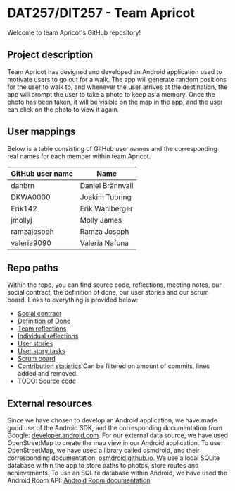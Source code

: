 # DAT257/DIT257 - Team Apricot

Welcome to team Apricot's GitHub repository!

## Project description
Team Apricot has designed and developed an Android application used to motivate users to go out for a walk. The app will generate random positions for the user to walk to, and whenever the user arrives at the destination, the app will prompt the user to take a photo to keep as a memory. Once the photo has been taken, it will be visible on the map in the app, and the user can click on the photo to view it again.

## User mappings

Below is a table consisting of GitHub user names and the corresponding real names for each member within team Apricot.

| GitHub user name | Name |
| ---------------- | ---- |
| danbrn | Daniel Brännvall |
| DKWA0000 | Joakim Tubring |
| Erik142 | Erik Wahlberger |
| jmollyj | Molly James |
| ramzajosoph | Ramza Josoph |
| valeria9090 | Valeria Nafuna |

## Repo paths

Within the repo, you can find source code, reflections, meeting notes, our social contract, the definition of done, our user stories and our scrum board. Links to everything is provided below:

- [Social contract](https://github.com/Erik142/Team-Apricot/blob/master/Social%20contract.md)
- [Definition of Done](https://github.com/Erik142/Team-Apricot/blob/master/Team%20Apricot%20DoD.pdf)
- [Team reflections](https://github.com/Erik142/Team-Apricot/tree/master/Reflections/Team%20reflections)
- [Individual reflections](https://github.com/Erik142/Team-Apricot/tree/master/Reflections/Individual%20Reflections)
- [User stories](https://github.com/Erik142/Team-Apricot/issues?q=is%3Aissue+label%3Asprint-backlog%2Cproduct-backlog)
- [User story tasks](https://github.com/Erik142/Team-Apricot/issues?q=is%3Aissue+label%3Atask)
- [Scrum board](https://github.com/Erik142/Team-Apricot/projects/1)
- [Contribution statistics](https://github.com/Erik142/Team-Apricot/graphs/contributors) Can be filtered on amount of commits, lines added and removed.
- TODO: Source code

## External resources

Since we have chosen to develop an Android application, we have made good use of the Android SDK, and the corresponding documentation from Google: [developer.android.com](https://developer.android.com/).
For our external data source, we have used OpenStreetMap to create the map view in our Android application. To use OpenStreetMap, we have used a library called osmdroid, and their corresponding documentation: [osmdroid.github.io](https://osmdroid.github.io/osmdroid/).
We use a local SQLite database within the app to store paths to photos, store routes and achievements. To use an SQLite database within Android, we have used the Android Room API: [Android Room documentation](https://developer.android.com/jetpack/androidx/releases/room)
